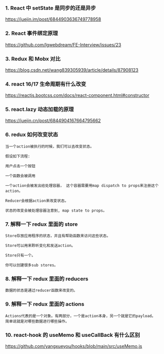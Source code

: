 ### 1. React 中 setState 是同步的还是异步

https://juejin.im/post/6844903636749778958

### 2. React 事件绑定原理

https://github.com/lgwebdream/FE-Interview/issues/23

### 3. Redux 和 Mobx 对比

https://blog.csdn.net/wang839305939/article/details/87908123

### 4. react 16/17 生命周期有什么改变

https://reactjs.bootcss.com/docs/react-component.html#constructor

### 5. react.lazy 动态加载的原理

https://juejin.cn/post/6844904167664795662

### 6. redux 如何改变状态

```
当一个action被执行的时候，我们可以去改变状态。

假设如下流程:

用户点击一个按钮

一个函数会被调用

一个action会被发出给处理容器， 这个容器需要用map dispatch to props来注册这个action。

Reducer会根据action来改变状态。

状态的改变会被处理容器注意到, map state to props。
```

### 7. 解释一下 redux 里面的 store

```
Store存放应用程序的状态，并且有帮助函数来访问这些状态。

Store可以用来聆听变化和发送action。

Store只有一个。

你可以创建很多sub stores。
```

### 8. 解释一下 redux 里面的 reducers

```
数据的状态是通过reducer函数来改变的。
```

### 9. 解释一下 redux 里面的 actions

```
Actions代表的是一个对象。有两部分，一个是action本身，另一个就是它的payload。
简单说就是对哪些数据进行哪些操作。
```

### 10. react-hook 的 useMemo 和 useCallBack 有什么区别

https://github.com/yangxueyou/hooks/blob/main/src/useMemo.js
